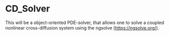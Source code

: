 # CD_Solver

This will be a object-oriented PDE-solver, that allows one to solve a coupled nonlinear cross-diffusion system using the
ngsolve (https://ngsolve.org/).
